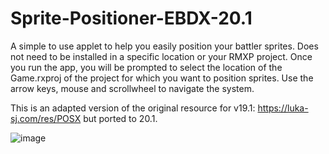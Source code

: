 # Sprite-Positioner-EBDX-20.1


A simple to use applet to help you easily position your battler sprites. Does not need to be installed in a specific location or your RMXP project. Once you run the app, you will be prompted to select the location of the Game.rxproj of the project for which you want to position sprites. Use the arrow keys, mouse and scrollwheel to navigate the system.

This is an adapted version of the original resource for v19.1: https://luka-sj.com/res/POSX but ported to 20.1.


![image](https://whackahack.com/foro/attachments/1687384396797-png.14601/)

